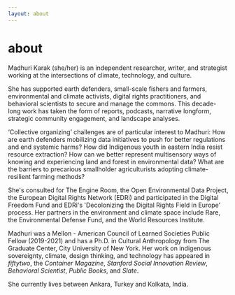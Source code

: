 ```yaml
---
layout: about 
---
```


# about 
Madhuri Karak (she/her) is an independent researcher, writer, and strategist working at the intersections of climate, technology, and culture.

She has supported earth defenders, small-scale fishers and farmers, environmental and climate activists, digital rights practitioners, and behavioral scientists to secure and manage the commons. This decade-long work has taken the form of reports, podcasts, narrative longform, strategic community engagement, and landscape analyses.

‘Collective organizing’ challenges are of particular interest to Madhuri: How are earth defenders mobilizing data initiatives to push for better regulations and end systemic harms? How did Indigenous youth in eastern India resist resource extraction? How can we better represent multisensory ways of knowing and experiencing land and forest in environmental data? What are the barriers to precarious smallholder agriculturists adopting climate-resilient farming methods? 

She's consulted for The Engine Room, the Open Environmental Data Project, the European Digital Rights Network (EDRi) and participated in the Digital Freedom Fund and EDRi's 'Decolonizing the Digital Rights Field in Europe’ process. Her partners in the environment and climate space include Rare, the Environmental Defense Fund, and the World Resources Institute. 

Madhuri was a Mellon - American Council of Learned Societies Public Fellow (2019-2021) and has a Ph.D. in Cultural Anthropology from The Graduate Center, City University of New York. Her work on indigenous sovereignty, climate, design thinking, and technology has appeared in _fiftytwo_, the _Container Magazine_, _Stanford Social Innovation Review_, _Behavioral Scientist_, _Public Books_, and _Slate_.

She currently lives between Ankara, Turkey and Kolkata, India. 
